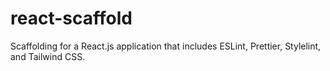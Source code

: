 # react-scaffold
Scaffolding for a React.js application that includes ESLint, Prettier, Stylelint, and Tailwind CSS.
